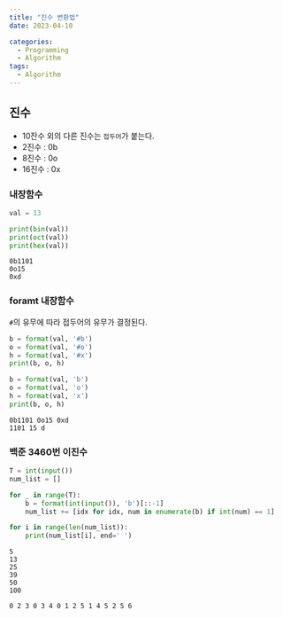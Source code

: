 ```yaml
---
title: "진수 변환법"
date: 2023-04-10

categories:
  - Programming
  - Algorithm
tags:
  - Algorithm  
---
```


## 진수
- 10잔수 외의 다른 진수는 `접두어`가 붙는다.
- 2진수 : 0b
- 8진수 : 0o
- 16진수 : 0x

### 내장함수


```python
val = 13

print(bin(val))
print(oct(val))
print(hex(val))
```

    0b1101
    0o15
    0xd
    

### foramt 내장함수
`#`의 유무에 따라 접두어의 유무가 결정된다.


```python
b = format(val, '#b')
o = format(val, '#o')
h = format(val, '#x')
print(b, o, h)

b = format(val, 'b')
o = format(val, 'o')
h = format(val, 'x')
print(b, o, h)
```

    0b1101 0o15 0xd
    1101 15 d
    

### 백준 3460번 이진수


```python
T = int(input())
num_list = []

for _ in range(T):
    b = format(int(input()), 'b')[::-1]
    num_list += [idx for idx, num in enumerate(b) if int(num) == 1]

for i in range(len(num_list)):
    print(num_list[i], end=' ')
```

    5
    13
    25
    39
    50
    100
    
    0 2 3 0 3 4 0 1 2 5 1 4 5 2 5 6 
